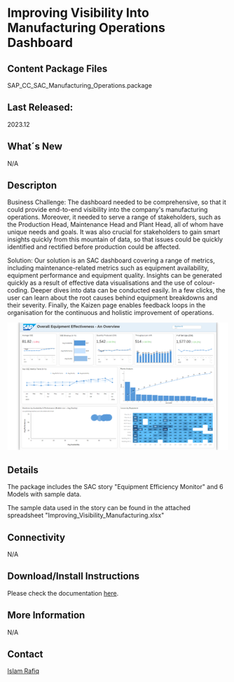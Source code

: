 # Improving Visibility Into Manufacturing Operations Dashboard

## Content Package Files
SAP_CC_SAC_Manufacturing_Operations.package

## Last Released:
2023.12

## What´s New
N/A

## Descripton
Business Challenge:
The dashboard needed to be comprehensive, so that it could provide end-to-end visibility into the company's manufacturing operations. Moreover, it needed to serve a range of stakeholders, such as the Production Head, Maintenance Head and Plant Head, all of whom have unique needs and goals. It was also crucial for stakeholders to gain smart insights quickly from this mountain of data, so that issues could be quickly identified and rectified before production could be affected.

Solution:
Our solution is an SAC dashboard covering a range of metrics, including maintenance-related metrics such as equipment availability, equipment performance and equipment quality. Insights can be generated quickly as a result of effective data visualisations and the use of colour-coding. Deeper dives into data can be conducted easily. In a few clicks, the user can learn about the root causes behind equipment breakdowns and their severity. Finally, the Kaizen page enables feedback loops in the organisation for the continuous and holistic improvement of operations.

![Manufacturing_Operations_Screenshot](Manufacturing_Operations_Screenshot.png)

## Details
The package includes the SAC story "Equipment Efficiency Monitor" and 6 Models with sample data.

The sample data used in the story can be found in the attached spreadsheet "Improving_Visibility_Manufacturing.xlsx"

## Connectivity
N/A

## Download/Install Instructions
Please check the documentation [here](https://help.sap.com/docs/SAP_ANALYTICS_CLOUD/42093f14b43c485fbe3adbbe81eff6c8/ef516563b3fe4c69b6f718f17ed94cdf.html).

## More Information
N/A


## Contact
[Islam Rafiq](mailto:Islam.rafiq@sap.com)
